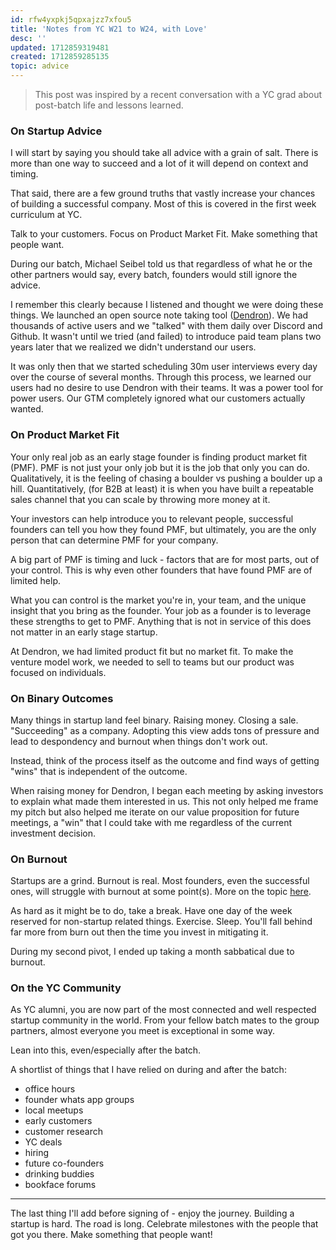 ```yaml
---
id: rfw4yxpkj5qpxajzz7xfou5
title: 'Notes from YC W21 to W24, with Love'
desc: ''
updated: 1712859319481
created: 1712859285135
topic: advice
---
```


> This post was inspired by a recent conversation with a YC grad about post-batch life and lessons learned.

### On Startup Advice

I will start by saying you should take all advice with a grain of salt. There is more than one way to succeed and a lot of it will depend on context and timing.

That said, there are a few ground truths that vastly increase your chances of building a successful company. Most of this is covered in the first week curriculum at YC.

Talk to your customers. Focus on Product Market Fit. Make something that people want.

During our batch,  Michael Seibel told us that regardless of what he or the other partners would say, every batch, founders would still ignore the advice.

I remember this clearly because I listened and thought we were doing these things. We launched an open source note taking tool ([Dendron](https://dendron.so/)). We had thousands of active users and we "talked" with them daily over Discord and Github.  It wasn't until we tried (and failed) to introduce paid team plans two years later that we realized we didn't understand our users.

It was only then that we started scheduling 30m user interviews every day over the course of several months. Through this process, we learned our users had no desire to use Dendron with their teams. It was a power tool for power users. Our GTM completely ignored what our customers actually wanted.

### On Product Market Fit

Your only real job as an early stage founder is finding product market fit (PMF). PMF is not just your only job but it is the job that only you can do. Qualitatively, it is the feeling of chasing a boulder vs pushing a boulder up a hill. Quantitatively, (for B2B at least) it is when you have built a repeatable sales channel that you can scale by throwing more money at it.

Your investors can help introduce you to relevant people, successful founders can tell you how  they found PMF, but ultimately, you are the only person that can determine PMF for your company.

A big part of PMF is timing and luck - factors that are for most parts, out of your control. This is why even other founders that have found PMF are of limited help.

What you can control is the market you're in, your team, and the unique insight that you bring as the founder. Your job as a founder is to leverage these strengths to get to PMF. Anything that is not in service of this does not matter in an early stage startup.

At Dendron, we had limited product fit but no market fit. To make the venture model work, we needed to sell to teams but our product was focused on individuals.

### On Binary Outcomes

Many things in startup land feel binary. Raising money. Closing a sale. "Succeeding" as a company. Adopting this view adds tons of pressure and lead to despondency and burnout when things don't work out.

Instead, think of the process itself as the outcome and find ways of getting "wins" that is independent of the outcome.

When raising money for Dendron, I began each meeting by asking investors to explain what made them interested in us. This not only helped me frame my pitch but also helped me iterate on our value proposition for future meetings, a "win" that I could take with me regardless of the current investment decision.
### On Burnout

Startups are a grind. Burnout is real.  Most founders, even the successful ones, will struggle with burnout at some point(s).  More on the topic [here](https://bit.kevinslin.com/p/letter-to-a-burnt-out-founder).

As hard as it might be to do, take a break. Have one day of the week reserved for non-startup related things. Exercise. Sleep. You'll fall behind far more from burn out then the time you invest in mitigating it.

During my second pivot, I ended up taking a month sabbatical due to burnout.

### On the YC Community

As YC alumni, you are now part of the most connected and well respected startup community in the world. From your fellow batch mates to the group partners, almost everyone you meet is exceptional in some way.

Lean into this, even/especially after the batch.

A shortlist of things that I have relied on during and after the batch:
- office hours
- founder whats app groups
- local meetups
- early customers
- customer research
- YC deals
- hiring
- future co-founders
- drinking buddies
- bookface forums

---

The last thing I'll add before signing of - enjoy the journey. Building a startup is hard. The road is long. Celebrate milestones with the people that got you there. Make something that people want!
